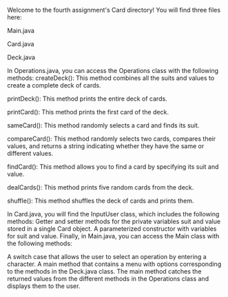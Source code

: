 Welcome to the fourth assignment's Card directory! You will find three files here:

Main.java

Card.java

Deck.java

In Operations.java, you can access the Operations class with the following methods:
createDeck(): This method combines all the suits and values to create a complete deck of cards.

printDeck(): This method prints the entire deck of cards.

printCard(): This method prints the first card of the deck.

sameCard(): This method randomly selects a card and finds its suit.

compareCard(): This method randomly selects two cards, compares their values, and returns a string indicating whether they have the same or different values.

findCard(): This method allows you to find a card by specifying its suit and value.

dealCards(): This method prints five random cards from the deck.

shuffle(): This method shuffles the deck of cards and prints them.

In Card.java, you will find the InputUser class, which includes the following methods:
Getter and setter methods for the private variables suit and value stored in a single Card object.
A parameterized constructor with variables for suit and value.
Finally, in Main.java, you can access the Main class with the following methods:

A switch case that allows the user to select an operation by entering a character.
A main method that contains a menu with options corresponding to the methods in the Deck.java class.
The main method catches the returned values from the different methods in the Operations class and displays them to the user.

